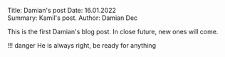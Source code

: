 Title: Damian's post 
Date: 16.01.2022  
Summary: Kamil's post.
Author: Damian Dec

This is the first Damian's blog post. In close future, new ones will come.

!!! danger 
    He is always right, be ready for anything

